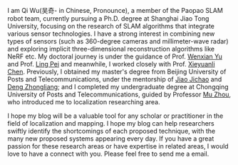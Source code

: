 I am Qi Wu(吴奇- in Chinese, Pronounce), a member of the Paopao SLAM robot team, currently pursuing a Ph.D. degree at Shanghai Jiao Tong University, focusing on the research of SLAM algorithms that integrate various sensor technologies. I have a strong interest in combining new types of sensors (such as 360-degree cameras and millimeter-wave radar) and exploring implicit three-dimensional reconstruction algorithms like NeRF etc. My doctoral journey is under the guidance of Prof. [Wenxian Yu](https://www.researchgate.net/profile/Wenxian-Yu) and Prof. [Ling Pei](https://scholar.google.com.tw/citations?user=Vm7d2EkAAAAJ&hl=zh-TW&oi=sra) and meanwhile, I worked closely with Prof. [Xieyuanli Chen](https://xieyuanli-chen.com/).  Previously, I obtained my master's degree from Beijing University of Posts and Telecommunications, under the mentorship of [Jiao Jichao](https://scholar.google.com.tw/citations?hl=zh-TW&user=2uaYjQ4AAAAJ) and [Deng Zhongliang](https://scholar.google.com.tw/citations?hl=zh-TW&user=Dm2WVQwAAAAJ); and I completed my undergraduate degree at Chongqing University of Posts and Telecommunications, guided by Professor [Mu Zhou](https://scholar.google.com.tw/citations?hl=zh-TW&user=uBUdQkgAAAAJ), who introduced me to localization researching area.

I hope my blog will be a valuable tool for any scholar or practitioner in the field of localization and mapping. I hope my blog can help researchers swiftly identify the shortcomings of each proposed technique, with the many new proposed systems appearing every day. If you have a great passion for these research areas or have expertise in related areas, I would love to have a connect with you. Please feel free to send me a email.